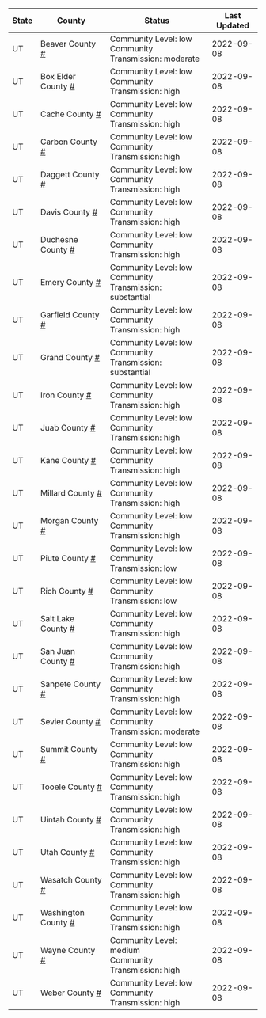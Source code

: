 State | County | Status | Last Updated
--- | --- | --- | --- 
UT | Beaver County <a href="#beaver_county">#</a> | <a name="beaver_county"></a>Community Level: low<br/>Community Transmission: moderate | 2022-09-08
UT | Box Elder County <a href="#box_elder_county">#</a> | <a name="box_elder_county"></a>Community Level: low<br/>Community Transmission: high | 2022-09-08
UT | Cache County <a href="#cache_county">#</a> | <a name="cache_county"></a>Community Level: low<br/>Community Transmission: high | 2022-09-08
UT | Carbon County <a href="#carbon_county">#</a> | <a name="carbon_county"></a>Community Level: low<br/>Community Transmission: high | 2022-09-08
UT | Daggett County <a href="#daggett_county">#</a> | <a name="daggett_county"></a>Community Level: low<br/>Community Transmission: high | 2022-09-08
UT | Davis County <a href="#davis_county">#</a> | <a name="davis_county"></a>Community Level: low<br/>Community Transmission: high | 2022-09-08
UT | Duchesne County <a href="#duchesne_county">#</a> | <a name="duchesne_county"></a>Community Level: low<br/>Community Transmission: high | 2022-09-08
UT | Emery County <a href="#emery_county">#</a> | <a name="emery_county"></a>Community Level: low<br/>Community Transmission: substantial | 2022-09-08
UT | Garfield County <a href="#garfield_county">#</a> | <a name="garfield_county"></a>Community Level: low<br/>Community Transmission: high | 2022-09-08
UT | Grand County <a href="#grand_county">#</a> | <a name="grand_county"></a>Community Level: low<br/>Community Transmission: substantial | 2022-09-08
UT | Iron County <a href="#iron_county">#</a> | <a name="iron_county"></a>Community Level: low<br/>Community Transmission: high | 2022-09-08
UT | Juab County <a href="#juab_county">#</a> | <a name="juab_county"></a>Community Level: low<br/>Community Transmission: high | 2022-09-08
UT | Kane County <a href="#kane_county">#</a> | <a name="kane_county"></a>Community Level: low<br/>Community Transmission: high | 2022-09-08
UT | Millard County <a href="#millard_county">#</a> | <a name="millard_county"></a>Community Level: low<br/>Community Transmission: high | 2022-09-08
UT | Morgan County <a href="#morgan_county">#</a> | <a name="morgan_county"></a>Community Level: low<br/>Community Transmission: high | 2022-09-08
UT | Piute County <a href="#piute_county">#</a> | <a name="piute_county"></a>Community Level: low<br/>Community Transmission: low | 2022-09-08
UT | Rich County <a href="#rich_county">#</a> | <a name="rich_county"></a>Community Level: low<br/>Community Transmission: low | 2022-09-08
UT | Salt Lake County <a href="#salt_lake_county">#</a> | <a name="salt_lake_county"></a>Community Level: low<br/>Community Transmission: high | 2022-09-08
UT | San Juan County <a href="#san_juan_county">#</a> | <a name="san_juan_county"></a>Community Level: low<br/>Community Transmission: high | 2022-09-08
UT | Sanpete County <a href="#sanpete_county">#</a> | <a name="sanpete_county"></a>Community Level: low<br/>Community Transmission: high | 2022-09-08
UT | Sevier County <a href="#sevier_county">#</a> | <a name="sevier_county"></a>Community Level: low<br/>Community Transmission: moderate | 2022-09-08
UT | Summit County <a href="#summit_county">#</a> | <a name="summit_county"></a>Community Level: low<br/>Community Transmission: high | 2022-09-08
UT | Tooele County <a href="#tooele_county">#</a> | <a name="tooele_county"></a>Community Level: low<br/>Community Transmission: high | 2022-09-08
UT | Uintah County <a href="#uintah_county">#</a> | <a name="uintah_county"></a>Community Level: low<br/>Community Transmission: high | 2022-09-08
UT | Utah County <a href="#utah_county">#</a> | <a name="utah_county"></a>Community Level: low<br/>Community Transmission: high | 2022-09-08
UT | Wasatch County <a href="#wasatch_county">#</a> | <a name="wasatch_county"></a>Community Level: low<br/>Community Transmission: high | 2022-09-08
UT | Washington County <a href="#washington_county">#</a> | <a name="washington_county"></a>Community Level: low<br/>Community Transmission: high | 2022-09-08
UT | Wayne County <a href="#wayne_county">#</a> | <a name="wayne_county"></a>Community Level: medium<br/>Community Transmission: high | 2022-09-08
UT | Weber County <a href="#weber_county">#</a> | <a name="weber_county"></a>Community Level: low<br/>Community Transmission: high | 2022-09-08
